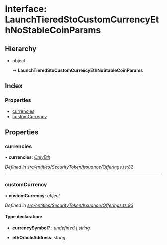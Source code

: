 # Interface: LaunchTieredStoCustomCurrencyEthNoStableCoinParams

## Hierarchy

* object

  ↳ **LaunchTieredStoCustomCurrencyEthNoStableCoinParams**

## Index

### Properties

* [currencies](entities.securitytoken.issuance.launchtieredstocustomcurrencyethnostablecoinparams.md#currencies)
* [customCurrency](entities.securitytoken.issuance.launchtieredstocustomcurrencyethnostablecoinparams.md#customcurrency)

## Properties

###  currencies

• **currencies**: *[OnlyEth](../modules/entities.securitytoken.issuance.md#onlyeth)*

*Defined in [src/entities/SecurityToken/Issuance/Offerings.ts:82](https://github.com/PolymathNetwork/polymath-sdk/blob/454d285/src/entities/SecurityToken/Issuance/Offerings.ts#L82)*

___

###  customCurrency

• **customCurrency**: *object*

*Defined in [src/entities/SecurityToken/Issuance/Offerings.ts:83](https://github.com/PolymathNetwork/polymath-sdk/blob/454d285/src/entities/SecurityToken/Issuance/Offerings.ts#L83)*

#### Type declaration:

* **currencySymbol**? : *undefined | string*

* **ethOracleAddress**: *string*
